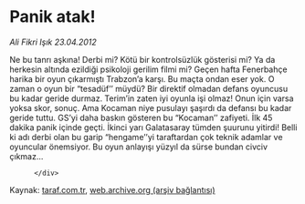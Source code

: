# Panik atak!

*Ali Fikri Işık 23.04.2012*

<div class="yazi">Ne bu tanrı aşkına! Derbi mi? Kötü bir kontrolsüzlük gösterisi mi? Ya da herkesin altında ezildiği psikoloji gerilim filmi mi? Geçen hafta Fenerbahçe harika bir oyun çıkarmıştı Trabzon’a karşı. Bu maçta ondan eser yok. O zaman o oyun bir “tesadüf’’ müydü? Bir direktif olmadan defans oyuncusu bu kadar geride durmaz. Terim’in zaten iyi oyunla işi olmaz! Onun için varsa yoksa skor, sonuç. Ama Kocaman niye pusulayı şaşırdı da defansı bu kadar geride tuttu. GS’yi daha baskın gösteren bu “Kocaman’’ zafiyeti. İlk 45 dakika panik içinde geçti. İkinci yarı Galatasaray tümden şuurunu yitirdi! Belli ki adı derbi olan bu garip “hengame’’yi taraftardan çok teknik adamlar ve oyuncular önemsiyor. Bu oyun anlayışı yüzyıl da sürse bundan civciv çıkmaz...
                                    
          
          
          
          </div>

Kaynak: [taraf.com.tr](http://www.taraf.com.tr/ali-fikri-isik/makale-panik-atak-3.htm), [web.archive.org (arşiv bağlantısı)](http://web.archive.org/web/20131107083037/http://www.taraf.com.tr/ali-fikri-isik/makale-panik-atak-3.htm)
